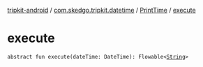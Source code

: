 [tripkit-android](../../index.md) / [com.skedgo.tripkit.datetime](../index.md) / [PrintTime](index.md) / [execute](./execute.md)

# execute

`abstract fun execute(dateTime: DateTime): Flowable<`[`String`](https://kotlinlang.org/api/latest/jvm/stdlib/kotlin/-string/index.html)`>`